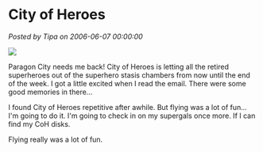 # City of Heroes

*Posted by Tipa on 2006-06-07 00:00:00*

![](../images/coh.jpg)

Paragon City needs me back! City of Heroes is letting all the retired superheroes out of the superhero stasis chambers from now until the end of the week. I got a little excited when I read the email. There were some good memories in there...

I found City of Heroes repetitive after awhile. But flying was a lot of fun... I'm going to do it. I'm going to check in on my supergals once more. If I can find my CoH disks.

Flying really was a lot of fun.
